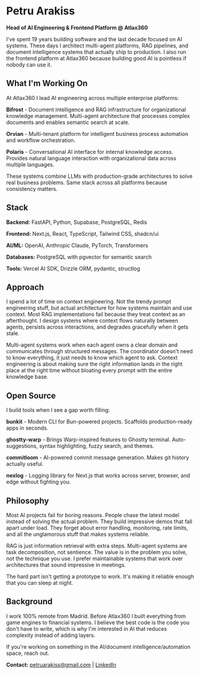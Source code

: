 # Petru Arakiss

**Head of AI Engineering & Frontend Platform @ Atlax360**

I've spent 19 years building software and the last decade focused on AI systems. These days I architect multi-agent platforms, RAG pipelines, and document intelligence systems that actually ship to production. I also run the frontend platform at Atlax360 because building good AI is pointless if nobody can use it.

## What I'm Working On

At Atlax360 I lead AI engineering across multiple enterprise platforms:

**Bifrost** - Document intelligence and RAG infrastructure for organizational knowledge management. Multi-agent architecture that processes complex documents and enables semantic search at scale.

**Orvian** - Multi-tenant platform for intelligent business process automation and workflow orchestration.

**Polaris** - Conversational AI interface for internal knowledge access. Provides natural language interaction with organizational data across multiple languages.

These systems combine LLMs with production-grade architectures to solve real business problems. Same stack across all platforms because consistency matters.

## Stack

**Backend:** FastAPI, Python, Supabase, PostgreSQL, Redis

**Frontend:** Next.js, React, TypeScript, Tailwind CSS, shadcn/ui

**AI/ML:** OpenAI, Anthropic Claude, PyTorch, Transformers

**Databases:** PostgreSQL with pgvector for semantic search

**Tools:** Vercel AI SDK, Drizzle ORM, pydantic, structlog

## Approach

I spend a lot of time on context engineering. Not the trendy prompt engineering stuff, but actual architecture for how systems maintain and use context. Most RAG implementations fail because they treat context as an afterthought. I design systems where context flows naturally between agents, persists across interactions, and degrades gracefully when it gets stale.

Multi-agent systems work when each agent owns a clear domain and communicates through structured messages. The coordinator doesn't need to know everything, it just needs to know which agent to ask. Context engineering is about making sure the right information lands in the right place at the right time without bloating every prompt with the entire knowledge base.

## Open Source

I build tools when I see a gap worth filling:

**bunkit** - Modern CLI for Bun-powered projects. Scaffolds production-ready apps in seconds.

**ghostty-warp** - Brings Warp-inspired features to Ghostty terminal. Auto-suggestions, syntax highlighting, fuzzy search, and themes.

**commitloom** - AI-powered commit message generation. Makes git history actually useful.

**nexlog** - Logging library for Next.js that works across server, browser, and edge without fighting you.

## Philosophy

Most AI projects fail for boring reasons. People chase the latest model instead of solving the actual problem. They build impressive demos that fall apart under load. They forget about error handling, monitoring, rate limits, and all the unglamorous stuff that makes systems reliable.

RAG is just information retrieval with extra steps. Multi-agent systems are task decomposition, not sentience. The value is in the problem you solve, not the technique you use. I prefer maintainable systems that work over architectures that sound impressive in meetings.

The hard part isn't getting a prototype to work. It's making it reliable enough that you can sleep at night.

## Background

I work 100% remote from Madrid. Before Atlax360 I built everything from game engines to financial systems. I believe the best code is the code you don't have to write, which is why I'm interested in AI that reduces complexity instead of adding layers.

If you're working on something in the AI/document intelligence/automation space, reach out.

**Contact:** [petruarakiss@gmail.com](mailto:petruarakiss@gmail.com) | [LinkedIn](https://www.linkedin.com/in/petruarakiss/)
